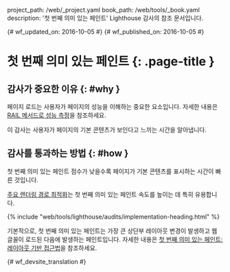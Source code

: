 project_path: /web/_project.yaml
book_path: /web/tools/_book.yaml
description: '첫 번째 의미 있는 페인트' Lighthouse 감사의 참조 문서입니다.

{# wf_updated_on: 2016-10-05 #}
{# wf_published_on: 2016-10-05 #}

# 첫 번째 의미 있는 페인트 {: .page-title }

## 감사가 중요한 이유 {: #why }

페이지 로드는 사용자가 페이지의 성능을 이해하는 중요한 요소입니다.
 자세한 내용은 [RAIL 메서드로 성능 측정](/web/fundamentals/performance/rail)을 참조하세요.

이 감사는 사용자가 페이지의 기본 콘텐츠가 보인다고 느끼는 시간을
알아냅니다.

## 감사를 통과하는 방법 {: #how }

첫 번째 의미 있는 페인트 점수가 낮을수록 페이지가 기본 콘텐츠를 표시하는 시간이
빠른 것입니다.

[주요 렌더링 경로 최적화](/web/fundamentals/performance/critical-rendering-path/)는
첫 번째 의미 있는 페인트 속도를 높이는 데 특히 유용합니다.

{% include "web/tools/lighthouse/audits/implementation-heading.html" %}

기본적으로, 첫 번째 의미 있는 페인트는
가장 큰 상단부 레이아웃 변경이 발생하고 웹 글꼴이 로드된 다음에 발생하는 페인트입니다. 자세한 내용은
[첫 번째 의미 있는 페인트:
 레이아웃 기반 접근법](https://docs.google.com/document/d/1BR94tJdZLsin5poeet0XoTW60M0SjvOJQttKT-JK8HI/view)을 참조하세요.


{# wf_devsite_translation #}
